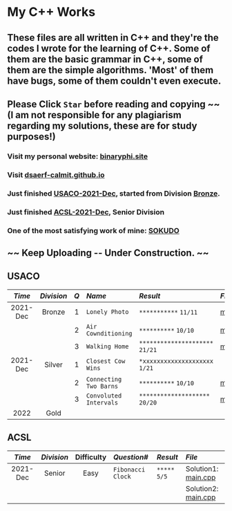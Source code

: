 # My C++ Works

## These files are all written in C++ and they're the codes I wrote for the learning of C++. Some of them are the basic grammar in C++, some of them are the simple algorithms. 'Most' of them have bugs, some of them couldn't even execute.

## Please Click `Star` before reading and copying ~~ (I am not responsible for any plagiarism regarding my solutions, these are for study purposes!)
### Visit my personal website: [binaryphi.site][1]
### Visit [dsaerf-calmit.github.io][2]
### Just finished [USACO-2021-Dec][12], started from Division [Bronze][3].
### Just finished [ACSL-2021-Dec][13], Senior Division
### One of the most satisfying work of mine: [SOKUDO][4]
## ~~ Keep Uploading -- Under Construction. ~~

## USACO
| _Time_ | _Division_ | _Q_ | _Name_ | _Result_ | _File_ |
| :----: | :--------: | :-: | :--------- | :--------- | :--------- |
| 2021-Dec | Bronze | 1 | `Lonely Photo` | `***********` `11/11` | [main.cpp][5] 
| | | 2 | `Air Cownditioning` | `**********` `10/10` | [main.cpp][6]|
| | | 3 | `Walking Home` | `*********************` `21/21` | [main.cpp][7] |
| 2021-Dec | Silver | 1 | `Closest Cow Wins` | `*xxxxxxxxxxxxxxxxxxxx` `1/21` | | 
| | | 2 | `Connecting Two Barns` | `**********` `10/10` | [main.cpp][8] |
| | | 3 | `Convoluted Intervals` | `********************` `20/20` | [main.cpp][9] |
| 2022 | Gold | | | | |



## ACSL
| _Time_ | _Division_ | Difficulty| _Question#_ | _Result_ | _File_ |
| :----: | :--------: | :-------: | :---------- | :------- | :----- |
| 2021-Dec | Senior | Easy | `Fibonacci Clock` | `*****` `5/5` | Solution1: [main.cpp][10] | 
|  |  |  |  |  | Solution2: [main.cpp][11] | 



[1]: https://binaryphi.site
[2]: https://dsaerf-calmit.github.io
[3]: https://github.com/DSAERF-CALMIT/MyCppFiles/tree/main/USACO
[4]: https://github.com/DSAERF-CALMIT/MyCppFiles/blob/main/Sokudo/main.cpp
[5]: https://github.com/DSAERF-CALMIT/MyCppFiles/blob/main/USACO/USACOBronze%231%232021%2312%23LonelyPhoto/main.cpp
[6]: https://github.com/DSAERF-CALMIT/MyCppFiles/blob/main/USACO/USACOBronze%232%232021%2312%23AirCownditioning/main.cpp
[7]: https://github.com/DSAERF-CALMIT/MyCppFiles/blob/main/USACO/USACOBronze%233%232021%2312%23WalkingHome/main.cpp
[8]: https://github.com/DSAERF-CALMIT/MyCppFiles/blob/main/USACO/USACOSilver%232%232021%2312%23ConnectingTwoBarns/main.cpp
[9]: https://github.com/DSAERF-CALMIT/MyCppFiles/blob/main/USACO/USACOSilver%233%232021%2312%23ConvolutedIntervals/main.cpp
[10]: https://github.com/DSAERF-CALMIT/MyCppFiles/blob/main/ACSL/ACSL%23R1%232021Dec/s1main.cpp
[11]: https://github.com/DSAERF-CALMIT/MyCppFiles/blob/main/ACSL/ACSL%23R1%232021Dec/s2main.cpp
[12]: https://github.com/DSAERF-CALMIT/MyCppFiles#USACO
[13]: https://github.com/DSAERF-CALMIT/MyCppFiles#ACSL
